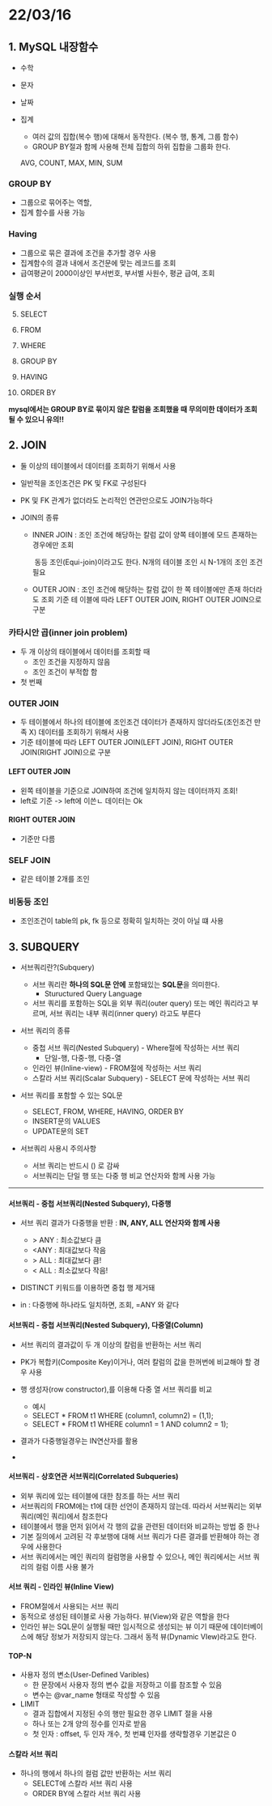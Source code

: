 # 22/03/16

## 1. MySQL 내장함수

- 수학

- 문자

- 날짜

- 집계

  - 여러 값의 집합(복수 행)에 대해서 동작한다. (복수 행, 통계, 그룹 함수)
  - GROUP BY절과 함께 사용해 전체 집합의 하위 집합을 그룹화 한다.

  AVG, COUNT, MAX, MIN, SUM

  

### GROUP BY

- 그룹으로 묶어주는 역할,
- 집계 함수를 사용 가능

### Having

- 그룹으로 묶은 결과에 조건을 추가할 경우 사용
- 집계함수의 결과 내에서 조건문에 맞는 레코드를 조회
- 급여평균이 2000이상인 부서번호, 부서별 사원수, 평균 급여, 조회

### 실행 순서

5. SELECT

1. FROM
2. WHERE
3. GROUP BY
4. HAVING

6. ORDER BY

**mysql에서는 GROUP BY로 묶이지 않은 칼럼을 조회했을 때 무의미한 데이터가 조회될 수 있으니 유의!!**



## 2. JOIN

- 둘 이상의 테이블에서 데이터를 조회하기 위해서 사용

- 일반적을 조인조건은 PK 및 FK로 구성된다

- PK 및 FK 관계가 없더라도 논리적인 연관만으로도 JOIN가능하다

- JOIN의 종류

  - INNER JOIN : 조인 조건에 해당하는 칼럼 값이 양쪽 테이블에 모드 존재하는 경우에만 조회

    ​                       동등 조인(Equi-join)이라고도 한다. N개의 테이블 조인 시 N-1개의 조인 조건                                            					필요

  - OUTER JOIN : 조인 조건에 해당하는 칼럼 값이 한 쪽 테이블에만 존재 하더라도 조회 기준 테 	                    이블에 따라 LEFT OUTER JOIN, RIGHT OUTER JOIN으로 구분

### 카타시안 곱(inner join problem)

- 두 개 이상의 태이블에서 데이터를 조회할 때
  - 조인 조건을 지정하지 않음
  - 조인 조건이 부적합 함
- 첫 번째 

### OUTER JOIN

- 두 테이블에서 하나의 테이블에 조인조건 데이터가 존재하지 않더라도(조인조건 만족 X) 데이터를 조회하기 위해서 사용
- 기준 테이블에 따라 LEFT OUTER JOIN(LEFT JOIN), RIGHT OUTER JOIN(RIGHT JOIN)으로 구분



#### LEFT OUTER JOIN

- 왼쪽 테이블을 기준으로 JOIN하여 조건에 일치하지 않는 데이터까지 조회!
- left로 기준 -> left에 이쓴ㄴ 데이터는 Ok

#### RIGHT OUTER JOIN

- 기준만 다름

### SELF JOIN

- 같은 테이블 2개를 조인

### 비동등 조인

- 조인조건이 table의 pk, fk 등으로 정확히 일치하는 것이 아닐 떄 사용



## 3. SUBQUERY

- 서브쿼리란?(Subquery)
  - 서브 쿼리란 **하나의 SQL문 안에** 포함돼있는 **SQL문**을 의미한다.
    - Stuructured Query Language
  - 서브 쿼리를 포함하는 SQL을 외부 쿼리(outer query) 또는 메인 쿼리라고 부르며, 서브 쿼리는 내부 쿼리(inner query) 라고도 부른다



- 서브 쿼리의 종류
  - 중첩 서브 쿼리(Nested Subquery) - Where절에 작성하는 서브 쿼리
    - 단일-행, 다중-행, 다중-열
  - 인라인 뷰(Inline-view) - FROM절에 작성하는 서브 쿼리
  - 스칼라 서브 쿼리(Scalar Subquery) - SELECT 문에 작성하는 서브 쿼리



- 서브 쿼리를 포함할 수 있는 SQL문
  - SELECT, FROM, WHERE, HAVING, ORDER BY
  - INSERT문의 VALUES
  - UPDATE문의 SET



- 서브쿼리 사용시 주의사항
  - 서브 쿼리는 반드시 () 로 감싸
  - 서브쿼리는 단일 행 또는 다중 행 비교 연산자와 함께 사용 가능



---

#### 서브쿼리 - 중첩 서브쿼리(Nested Subquery), 다중행

- 서브 쿼리 결과가 다중행을 반환 : **IN, ANY, ALL 연산자와 함께 사용**
  - \> ANY : 최소값보다 큼
  - \<ANY : 최대값보다 작음
  - \> ALL : 최대값보다 큼!
  - \< ALL : 최소값보다 작음!



- DISTINCT 키워드를 이용하면 중첩 행 제거돼
- in : 다중행에 하나라도 일치하면, 조회, =ANY 와 같다



#### 서브쿼리 - 중첩 서브쿼리(Nested Subquery), 다중열(Column)

- 서브 쿼리의 결과값이 두 개 이상의 칼럼을 반환하는 서브 쿼리
- PK가 복합키(Composite Key)이거나, 여러 칼럼의 값을 한꺼번에 비교해야 할 경우 사용
- 행 생성자(row constructor),를 이용해 다중 열 서브 쿼리를 비교
  - 예시
  - SELECT * FROM t1 WHERE (column1, column2) = (1,1);
  - SELECT * FROM t1 WHERE column1 = 1 AND  column2 = 1);

- 결과가 다중행일경우는 IN연산자를 활용
- 

#### 서브쿼리 - 상호연관 서브쿼리(Correlated Subqueries)

- 외부 쿼리에 있는 테이블에 대한 참조를 하는 서브 쿼리
- 서브쿼리의 FROM에는 t1에 대한 선언이 존재하지 않는데. 따라서 서브쿼리는 외부 쿼리(메인 쿼리)에서 참조한다
- 테이블에서 행을 먼저 읽어서 각 행의 값을 관련된 데이터와 비교하는 방법 중 한나
- 기본 질의에서 고려된 각 후보행에 대해 서브 쿼리가 다른 결과를 반환해야 하는 경우에 사용한다
- 서브 쿼리에서는 메인 쿼리의 컬럼명을 사용할 수 있으나, 메인 쿼리에서는 서브 쿼리의 컬럼 이름 사용 불가



#### 서브 쿼리 - 인라인 뷰(Inline View)

- FROM절에서 사용되는 서브 쿼리
- 동적으로 생성된 테이블로 사용 가능하다. 뷰(View)와 같은 역할을 한다
- 인라인 뷰는 SQL문이 실행될 때만 임시적으로 생성되는 뷰 이기 때문에 데이터베이스에 해당 정보가 저장되지 않는다. 그래서 동적 뷰(Dynamic VIew)라고도 한다.

#### TOP-N

- 사용자 정의 변소(User-Defined Varibles)
  - 한 문장에서 사용자 정의 변수 값을 저장하고 이를 참조할 수 있음
  - 변수는 @var_name 형태로 작성할 수 있음
- LIMIT
  - 결과 집합에서 지정된 수의 행만 필요한 경우 LIMIT 절을 사용
  - 하나 또는 2개 양의 정수를 인자로 받음
  - 첫 인자 : offset, 두 인자 개수, 첫 번쨰 인자를 생략할경우 기본값은 0

#### 스칼라 서브 쿼리

- 하나의 행에서 하나의 컬럼 값만 반환하는 서브 쿼리
  - SELECT에 스칼라 서브 쿼리 사용
  - ORDER BY에 스칼라 서브 쿼리 사용

